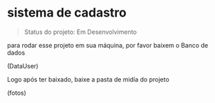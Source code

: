 <h1>sistema de cadastro</h1>

>Status do projeto: Em Desenvolvimento

para rodar esse projeto em sua máquina, por favor baixem o Banco de dados

(DataUser)

Logo após ter baixado, baixe a pasta de midía do projeto

(fotos)
